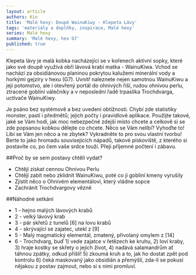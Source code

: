 ```yaml
---
layout: article
authors: Kin
title: 'Malé hexy: Doupě WainuKiwy - Klepeta Lávy'
tags: 'materiály a doplňky, inspirace, Malé hexy'
series: Malé hexy
summary: 'Malé hexy, hex G7'
published: true
---
```

Klepeta lávy je malá kobka nacházející se v kořenech aktivní sopky, které jako své doupě využívá obří lávová krabí matka - WainuKiwa. Vchod se nachází za obsidiánovou planinou pokrytou kalužemi minerální vody a horkými gejzíry v hexu (G7). Uvnitř naleznete nejen samotnou WainuKiwu a její potomstvo, ale i otevřený portál do ohnivých říší, rudou ohnivou perlu, ztracené gobliní válečníky a v neposlední řadě trpaslíka Trochdvarga, uctívače WainuKiwy.

Je psáno bez systémově a bez uvedení obtížnosti. Chybí zde statistiky monster, pastí i předmětů; jejich počty i pravidlové aplikace. Použijte takové, jaké se Vám hodí, jak moc nebezpečné zdejší místo chcete a celkově si se zde popsanou kobkou dělejte co chcete. Něco se Vám nelíbí? Vyhoďte to! Líbí se Vám jen něco a ne zbytek? Vykradněte to pro svou vlastní tvorbu! Berte to jako hromadu souvisejících nápadů, takové pískoviště, z kterého si postavíte co, po čem vaše srdce touží. Přeji příjemné počtení i zábavu.

##Proč by se sem postavy chtěli vydat?
- Chtějí získat cennou Ohnivou Perlu
- Chtějí zabít nebo zklidnit WainuKiwu, poté co jí gobliní kmeny vyrušily
- Zjistit něco o Ohnivém elementálovi, který vládne sopce
- Zachránit Trochdvargovy vězně

##Náhodné setkání
- 1 - hejno malých lávových krabů
- 2 - velký lávový krab
- 3 - pár skřetů z tunelů [6] na lovu krabů
- 4 - skrývající se zajatec, utekl z [9] 
- 5 - Malý magmatický elementál, zmatený, přivolaný omylem z [14]
- 6 - Trochdvarg, buď 1) vede zajatce v řetězech ke kruhu, 2) loví kraby, 3) hraje kostky se skřety o jejich život, 4) nadává salamandrům ať táhnou zpátky, odkud přišli! 5) zkoumá kruh a to, jak ho dostat zpět pod kontrolu 6) čeká maskovaný jako obsidián a přemýšlí, zda-li se pokusí nějakou z postav zajmout, nebo si s nimi promluví.